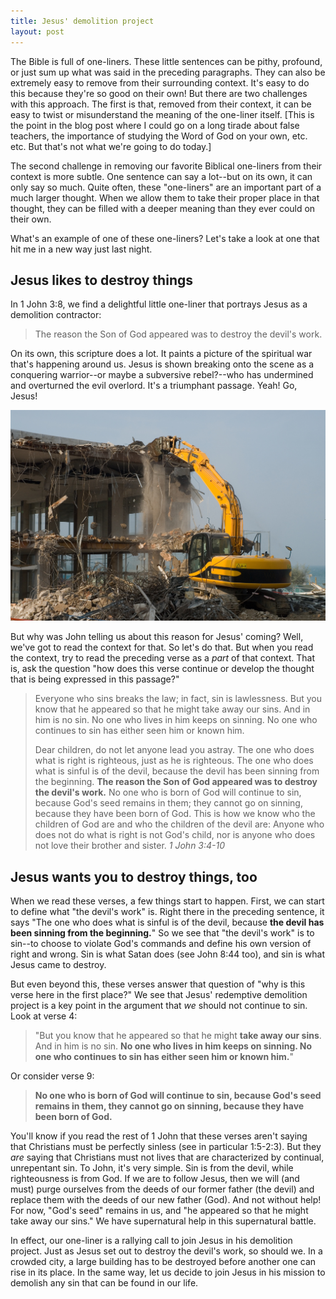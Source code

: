 ```yaml
---
title: Jesus' demolition project
layout: post
---
```


The Bible is full of one-liners. These little sentences can be pithy, profound, or just sum up what was said in the preceding paragraphs. They can also be extremely easy to remove from their surrounding context. It's easy to do this because they're so good on their own! But there are two challenges with this approach. The first is that, removed from their context, it can be easy to twist or misunderstand the meaning of the one-liner itself. [This is the point in the blog post where I could go on a long tirade about false teachers, the importance of studying the Word of God on your own, etc. etc. But that's not what we're going to do today.] 

The second challenge in removing our favorite Biblical one-liners from their context is more subtle. One sentence can say a lot--but on its own, it can only say so much. Quite often, these "one-liners" are an important part of a much larger thought. When we allow them to take their proper place in that thought, they can be filled with a deeper meaning than they ever could on their own.

What's an example of one of these one-liners? Let's take a look at one that hit me in a new way just last night.

## Jesus likes to destroy things

In 1 John 3:8, we find a delightful little one-liner that portrays Jesus as a demolition contractor:

> The reason the Son of God appeared was to destroy the devil's work.

On its own, this scripture does a lot. It paints a picture of the spiritual war that's happening around us. Jesus is shown breaking onto the scene as a conquering warrior--or maybe a subversive rebel?--who has undermined and overturned the evil overlord. It's a triumphant passage. Yeah! Go, Jesus!

![Jesus demolishes Satan's work just like this guy is demolishing this building.](/files/demolition.jpg)

But why was John telling us about this reason for Jesus' coming? Well, we've got to read the context for that. So let's do that. But when you read the context, try to read the preceding verse as a *part* of that context. That is, ask the question "how does this verse continue or develop the thought that is being expressed in this passage?"

> Everyone who sins breaks the law; in fact, sin is lawlessness. But you know that he appeared so that he might take away our sins. And in him is no sin. No one who lives in him keeps on sinning. No one who continues to sin has either seen him or known him.
>
> Dear children, do not let anyone lead you astray. The one who does what is right is righteous, just as he is righteous. The one who does what is sinful is of the devil, because the devil has been sinning from the beginning. **The reason the Son of God appeared was to destroy the devil's work.** No one who is born of God will continue to sin, because God's seed remains in them; they cannot go on sinning, because they have been born of God. This is how we know who the children of God are and who the children of the devil are: Anyone who does not do what is right is not God's child, nor is anyone who does not love their brother and sister. *1 John 3:4-10*

## Jesus wants you to destroy things, too

When we read these verses, a few things start to happen. First, we can start to define what "the devil's work" is. Right there in the preceding sentence, it says "The one who does what is sinful is of the devil, because **the devil has been sinning from the beginning.**" So we see that "the devil's work" is to sin--to choose to violate God's commands and define his own version of right and wrong. Sin is what Satan does (see John 8:44 too), and sin is what Jesus came to destroy. 

But even beyond this, these verses answer that question of "why is this verse here in the first place?" We see that Jesus' redemptive demolition project is a key point in the argument that *we* should not continue to sin. Look at verse 4: 

> "But you know that he appeared so that he might **take away our sins**. And in him is no sin. **No one who lives in him keeps on sinning. No one who continues to sin has either seen him or known him.**" 

Or consider verse 9: 

> **No one who is born of God will continue to sin, because God's seed remains in them, they cannot go on sinning, because they have been born of God.**

You'll know if you read the rest of 1 John that these verses aren't saying that Christians must be perfectly sinless (see in particular 1:5-2:3). But they *are* saying that Christians must not lives that are characterized by continual, unrepentant sin. To John, it's very simple. Sin is from the devil, while righteousness is from God. If we are to follow Jesus, then we will (and must) purge ourselves from the deeds of our former father (the devil) and replace them with the deeds of our new father (God). And not without help! For now, "God's seed" remains in us, and "he appeared so that he might take away our sins." We have supernatural help in this supernatural battle. 

In effect, our one-liner is a rallying call to join Jesus in his demolition project. Just as Jesus set out to destroy the devil's work, so should we. In a crowded city, a large building has to be destroyed before another one can rise in its place. In the same way, let us decide to join Jesus in his mission to demolish any sin that can be found in our life.